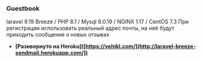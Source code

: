 

### Guestbook


laravel 9.19 Breeze / PHP 8.1 / Mysql 8.0.19 / NGINX 1.17 / CentOS 7.3 
При регистрации использовать реальный адрес почты, на неё будут приходить сообщения о новых отзывах

- **[Разнвернуто на Heroku]([https://vehikl.com/](http://laravel-breeze-sendmail.herokuapp.com/])**
